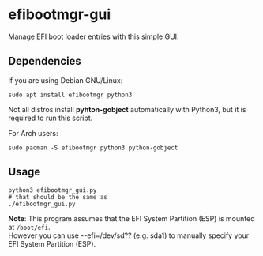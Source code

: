 # efibootmgr-gui

Manage EFI boot loader entries with this simple GUI.

## Dependencies

If you are using Debian GNU/Linux:

```
sudo apt install efibootmgr python3
```

Not all distros install **pyhton-gobject** automatically with Python3, but it is required to run this script.

For Arch users:

```
sudo pacman -S efibootmgr python3 python-gobject
```

## Usage

```
python3 efibootmgr_gui.py
# that should be the same as
./efibootmgr_gui.py
```

**Note**: This program assumes that the EFI System Partition (ESP) is mounted at
`/boot/efi`.  
However you can use --efi=/dev/sd?? (e.g. sda1) to manually specify your
EFI System Partition (ESP).
